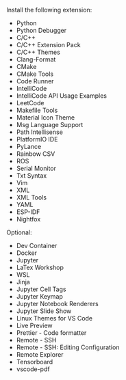 Install the following extension:

- Python
- Python Debugger
- C/C++
- C/C++ Extension Pack
- C/C++ Themes
- Clang-Format
- CMake
- CMake Tools
- Code Runner
- IntelliCode
- IntelliCode API Usage Examples
- LeetCode
- Makefile Tools
- Material Icon Theme
- Msg Language Support
- Path Intellisense
- PlatformIO IDE
- PyLance
- Rainbow CSV
- ROS
- Serial Monitor
- Txt Syntax
- Vim
- XML
- XML Tools
- YAML
- ESP-IDF
- Nightfox

Optional:

- Dev Container
- Docker
- Jupyter
- LaTex Workshop
- WSL
- Jinja
- Jupyter Cell Tags
- Jupyter Keymap
- Jupyter Notebook Renderers
- Jupyter Slide Show
- Linux Themes for VS Code
- Live Preview
- Prettier - Code formatter
- Remote - SSH
- Remote - SSH: Editing Configuration
- Remote Explorer
- Tensorboard
- vscode-pdf



